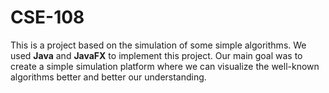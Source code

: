 # CSE-108
This is a project based on the simulation of some simple algorithms. We used **Java** and **JavaFX** to implement this project. 
Our main goal was to create a simple simulation platform where we can visualize the well-known algorithms better and better our understanding.
